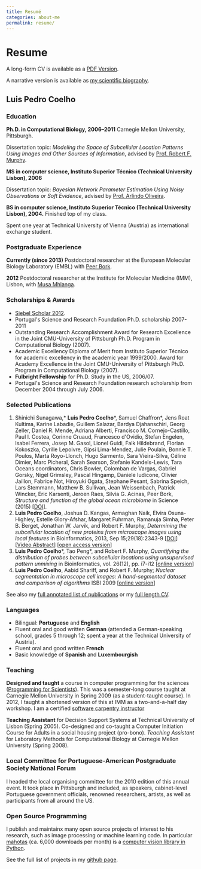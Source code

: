 ```yaml
---
title: Resumé
categories: about-me
permalink: resume/
---
```


# Resume

A long-form CV is available as a [PDF Version](/files/vita.pdf).

A narrative version is available as [my scientific biography](/biography/scientific.html).

## Luis Pedro Coelho

### Education

**Ph.D. in Computational Biology, 2006–2011** Carnegie Mellon University, Pittsburgh.

Dissertation topic: *Modeling the Space of Subcellular Location Patterns Using
Images and Other Sources of Information*, advised by [Prof. Robert F.
Murphy](http://murphylab.web.cmu.edu/).


**MS in computer science, Instituto Superior Técnico (Technical University Lisbon), 2006**

Dissertation topic: *Bayesian Network Parameter Estimation Using Noisy
Observations or Soft Evidence*, advised by [Prof. Arlindo
Oliveira](http://kdbio.inesc-id.pt/~aml/).

**BS in computer science, Instituto Superior Técnico (Technical University Lisbon), 2004.**
Finished top of my class.

Spent one year at Technical University of Vienna (Austria) as international
exchange student.

### Postgraduate Experience

**Currently (since 2013)** Postdoctoral researcher at the European Molecular
Biology Laboratory (EMBL) with [Peer
Bork](http://www.embl.de/research/units/scb/bork/members/index.php?s_personId=173).

**2012** Postdoctoral researcher at the Institute for Molecular Medicine (IMM),
Lisbon, with [Musa Mhlanga](http://mhlangalab.synbio.csir.co.za/).

### Scholarships & Awards

- [Siebel Scholar 2012](http://www.siebelscholars.com/scholars/785).
- Portugal's Science and Research Foundation Ph.D. scholarship 2007-2011
- Outstanding Research Accomplishment
    Award for Research Excellence in the Joint CMU-University of Pittsburgh
    Ph.D. Program in Computational Biology (2007).
- Academic Excellency
    Diploma of Merit from Instituto Superior Técnico for academic excellency in
    the academic year 1999/2000. Award for Academy Excellence in the Joint
    CMU-University of Pittsburgh Ph.D. Program in Computational Biology (2007).
- **Fulbright Fellowship** for Ph.D. Study in the US, 2006/07.
- Portugal's Science and Research Foundation research scholarship from December
  2004 through July 2006.


### Selected Publications

1.  Shinichi Sunagawa,* **Luis Pedro Coelho**\*, Samuel Chaffron*, Jens Roat
    Kultima, Karine Labadie, Guillem Salazar, Bardya Djahanschiri, Georg
    Zeller, Daniel R. Mende, Adriana Alberti, Francisco M. Cornejo-Castillo,
    Paul I. Costea, Corinne Cruaud, Francesco d'Ovidio, Stefan Engelen, Isabel
    Ferrera, Josep M. Gasol, Lionel Guidi, Falk Hildebrand, Florian Kokoszka,
    Cyrille Lepoivre, Gipsi Lima-Mendez, Julie Poulain, Bonnie T. Poulos, Marta
    Royo-Llonch, Hugo Sarmento, Sara Vieira-Silva, Céline Dimier, Marc
    Picheral, Sarah Searson, Stefanie Kandels-Lewis, Tara Oceans coordinators,
    Chris Bowler, Colomban de Vargas, Gabriel Gorsky, Nigel Grimsley, Pascal
    Hingamp, Daniele Iudicone, Olivier Jaillon, Fabrice Not, Hiroyuki Ogata,
    Stephane Pesant, Sabrina Speich, Lars Stemmann, Matthew B. Sullivan, Jean
    Weissenbach, Patrick Wincker, Eric Karsenti, Jeroen Raes, Silvia G. Acinas,
    Peer Bork, _Structure and function of the global ocean microbiome_ in
    Science (2015) [[DOI](http://doi.org/10.1126/science.1261359)].
2.  **Luis Pedro Coelho**, Joshua D. Kangas, Armaghan Naik, Elvira
    Osuna-Highley, Estelle Glory-Afshar, Margaret Fuhrman, Ramanuja Simha,
    Peter B.  Berget, Jonathan W. Jarvik, and Robert F.  Murphy, *Determining
    the subcellular location of new proteins from microscope images using local
    features* in Bioinformatics, 2013, Sep 15;29(18):2343-9
    [[DOI](http://dx.doi.org/10.1093/bioinformatics/btt392)] [[Video
    Abstract](http://dx.doi.org/10.6084/m9.figshare.744842)] [[open access
    version](http://www.ncbi.nlm.nih.gov/pmc/articles/PMC3753569/)]
3.  **Luis Pedro Coelho**\*, Tao Peng*, and Robert F. Murphy, *Quantifying
    the distribution of probes between subcellular locations using unsupervised
    pattern unmixing* in Bioinformatics, vol. 26(12), pp. i7-i12 [[online
    version](http://bioinformatics.oxfordjournals.org/cgi/content/abstract/26/12/i7)]
4.  **Luis Pedro Coelho**, Aabid Shariff, and Robert F. Murphy;  *Nuclear
    segmentation in microscope cell images: A hand-segmented dataset and
    comparison of algorithms* ISBI 2009 [[online
    version](http://dx.doi.org/10.1109/ISBI.2009.5193098)]

See also my [full annotated list of publications](/publications) or my [full
length CV](/files/vita.pdf).

### Languages

- Bilingual: **Portuguese** and **English**
- Fluent oral and good written **German** (attended a German-speaking school,
  grades 5 through 12; spent a year at the Technical University of Austria).
- Fluent oral and good written **French**
- Basic knowledge of **Spanish** and **Luxembourgish**

### Teaching

**Designed and taught** a course in computer programming for the sciences
([Programming for Scientists](/pfs)). This was a semester-long course taught
at Carnegie Mellon University in Spring 2009 (as a student-taught course). In
2012, I taught a shortened version of this at IMM as a two-and-a-half day
workshop. I am a certified [software carpentry
instructor](http://software-carpentry.org/pages/team.html)

**Teaching Assistant** for Decision Support Systems at Technical University of
Lisbon (Spring 2005). Co-designed and co-taught a Computer Initiation Course for
Adults in a social housing project (pro-bono). *Teaching Assistant* for
Laboratory Methods for Computational Biology at Carnegie Mellon University
(Spring 2008).

### Local Committee for Portuguese-American Postgraduate Society National Forum

I headed the local organising committee for the 2010 edition of this annual
event. It took place in Pittsburgh and included, as speakers, cabinet-level
Portuguese government officials, renowned researchers, artists, as well as
participants from all around the US.

### Open Source Programming

I publish and maintainx many open source projects of interest to his research,
such as image processing or machine learning code. In particular
[mahotas](https://github.com/luispedro/mahotas) (ca. 6,000 downloads per month)
is a [computer vision library in
Python](http://openresearchsoftware.metajnl.com/article/view/jors.ac).

See the full list of projects in my [github
page](http://www.github.com/luispedro).

